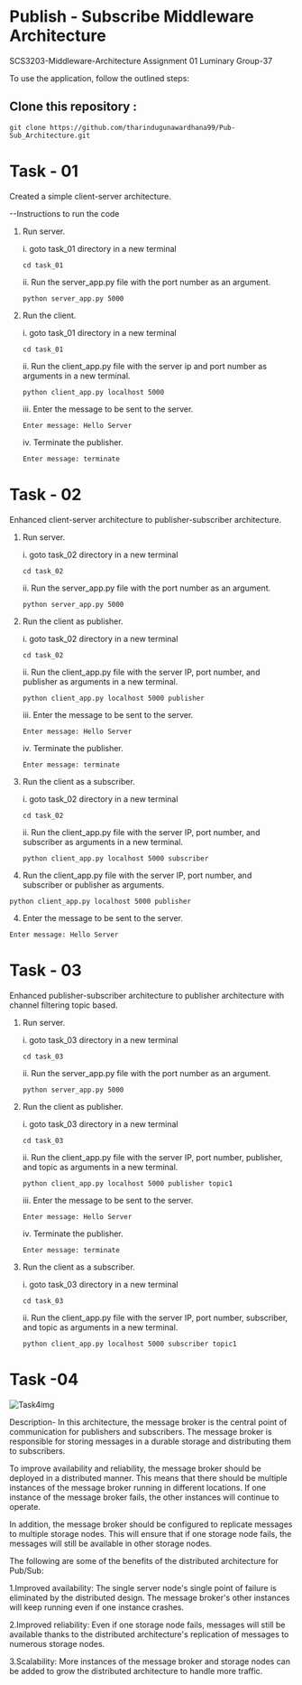 # Publish - Subscribe Middleware Architecture
SCS3203-Middleware-Architecture Assignment 01
Luminary Group-37

To use the application, follow the outlined steps:

## Clone this repository :
```console
git clone https://github.com/tharindugunawardhana99/Pub-Sub_Architecture.git
```

# Task - 01
Created a simple client-server architecture.

--Instructions to run the code

1. Run server.

    i. goto task_01 directory in a new terminal

    ```console
    cd task_01
    ```

    ii. Run the server_app.py file with the port number as an argument.

    ```console
    python server_app.py 5000
    ```

2. Run the client.

    i. goto task_01 directory in a new terminal

    ```console
    cd task_01
    ```

    ii. Run the client_app.py file with the server ip and port number as arguments in a new terminal.

    ```console
    python client_app.py localhost 5000
    ```

    iii. Enter the message to be sent to the server. 

    ```console
    Enter message: Hello Server
    ```

    iv. Terminate the publisher.

    ```console
    Enter message: terminate
    ```

# Task - 02

Enhanced client-server architecture to publisher-subscriber architecture.

1. Run server.

    i. goto task_02 directory in a new terminal

    ```console
    cd task_02
    ```

    ii. Run the server_app.py file with the port number as an argument.

    ```console
    python server_app.py 5000
    ```

2. Run the client as publisher.

    i. goto task_02 directory in a new terminal

    ```console
    cd task_02
    ```

    ii. Run the client_app.py file with the server IP, port number, and publisher as arguments in a new terminal.

    ```console
    python client_app.py localhost 5000 publisher
    ```

    iii. Enter the message to be sent to the server. 

    ```console
    Enter message: Hello Server
    ```

    iv. Terminate the publisher.

    ```console
    Enter message: terminate
    ```

3. Run the client as a subscriber.

    i. goto task_02 directory in a new terminal

    ```console
    cd task_02
    ```

    ii. Run the client_app.py file with the server IP, port number, and subscriber as arguments in a new terminal.

    ```console
    python client_app.py localhost 5000 subscriber
    ```

3. Run the client_app.py file with the server IP, port number, and subscriber or publisher as arguments.

```console
python client_app.py localhost 5000 publisher
```

4. Enter the message to be sent to the server. 

```console
Enter message: Hello Server
```

# Task - 03

Enhanced publisher-subscriber architecture to publisher architecture with channel filtering topic based.

1. Run server.

    i. goto task_03 directory in a new terminal

    ```console
    cd task_03
    ```

    ii. Run the server_app.py file with the port number as an argument.

    ```console
    python server_app.py 5000
    ```

2. Run the client as publisher.

    i. goto task_03 directory in a new terminal

    ```console
    cd task_03
    ```

    ii. Run the client_app.py file with the server IP, port number, publisher, and topic as arguments in a new terminal.

    ```console
    python client_app.py localhost 5000 publisher topic1
    ```

    iii. Enter the message to be sent to the server. 

    ```console
    Enter message: Hello Server
    ```

    iv. Terminate the publisher.

    ```console
    Enter message: terminate
    ```

3. Run the client as a subscriber.

    i. goto task_03 directory in a new terminal

    ```console
    cd task_03
    ```

    ii. Run the client_app.py file with the server IP, port number, subscriber, and topic as arguments in a new terminal.

    ```console
    python client_app.py localhost 5000 subscriber topic1
    ```
# Task -04

![Task4img](https://github.com/tharindugunawardhana99/Pub-Sub_Architecture/assets/89847807/03949b72-a2f1-46ee-8ee1-25b750c6f0f9)

Description-
In this architecture, the message broker is the central point of communication for publishers and subscribers. The message broker is responsible for storing messages in a durable storage and distributing them to subscribers.

To improve availability and reliability, the message broker should be deployed in a distributed manner. This means that there should be multiple instances of the message broker running in different locations. If one instance of the message broker fails, the other instances will continue to operate.

In addition, the message broker should be configured to replicate messages to multiple storage nodes. This will ensure that if one storage node fails, the messages will still be available in other storage nodes.

The following are some of the benefits of the distributed architecture for Pub/Sub:

1.Improved availability: The single server node's single point of failure is eliminated by the distributed design. The message broker's other instances will keep running even if one instance crashes.

2.Improved reliability: Even if one storage node fails, messages will still be available thanks to the distributed architecture's replication of messages to numerous storage nodes.

3.Scalability: More instances of the message broker and storage nodes can be added to grow the distributed architecture to handle more traffic. 
